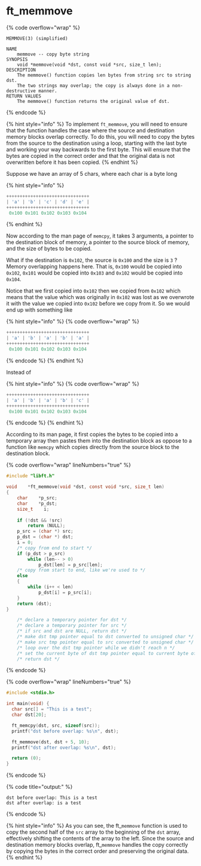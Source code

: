 # ft\_memmove

{% code overflow="wrap" %}
```
MEMMOVE(3) (simplified)

NAME
    memmove -- copy byte string
SYNOPSIS
    void *memmove(void *dst, const void *src, size_t len);
DESCRIPTION
    The memmove() function copies len bytes from string src to string dst.
    The two strings may overlap; the copy is always done in a non-destructive manner.
RETURN VALUES
    The memmove() function returns the original value of dst.
```
{% endcode %}

{% hint style="info" %}
To implement `ft_memmove`, you will need to ensure that the function handles the case where the source and destination memory blocks overlap correctly. To do this, you will need to copy the bytes from the source to the destination using a loop, starting with the last byte and working your way backwards to the first byte. This will ensure that the bytes are copied in the correct order and that the original data is not overwritten before it has been copied.
{% endhint %}

Suppose we have an array of 5 chars, where each char is a byte long

{% hint style="info" %}
```c
+++++++++++++++++++++++++++++++
| 'a' | 'b' | 'c' | 'd' | 'e' |
+++++++++++++++++++++++++++++++
 0x100 0x101 0x102 0x103 0x104
```
{% endhint %}

Now according to the man page of `memcpy`, it takes 3 arguments, a pointer to the destination block of memory, a pointer to the source block of memory, and the size of bytes to be copied.

What if the destination is `0x102`, the source is `0x100` and the size is `3` ?\
Memory overlapping happens here. That is, `0x100` would be copied into `0x102`, `0x101` would be copied into `0x103` and `0x102` would be copied into `0x104`.

Notice that we first copied into `0x102` then we copied from `0x102` which means that the value which was originally in `0x102` was lost as we overwrote it with the value we copied into `0x102` before we copy from it. So we would end up with something like

{% hint style="info" %}
{% code overflow="wrap" %}
```c
+++++++++++++++++++++++++++++++
| 'a' | 'b' | 'a' | 'b' | 'a' |
+++++++++++++++++++++++++++++++
 0x100 0x101 0x102 0x103 0x104
```
{% endcode %}
{% endhint %}

Instead of

{% hint style="info" %}
{% code overflow="wrap" %}
```c
+++++++++++++++++++++++++++++++
| 'a' | 'b' | 'a' | 'b' | 'c' |
+++++++++++++++++++++++++++++++
 0x100 0x101 0x102 0x103 0x104
```
{% endcode %}
{% endhint %}

According to its man page, it first copies the bytes to be copied into a temporary array then pastes them into the destination block as oppose to a function like `memcpy` which copies directly from the source block to the destination block.



{% code overflow="wrap" lineNumbers="true" %}
```c
#include "libft.h"

void    *ft_memmove(void *dst, const void *src, size_t len)
{
    char    *p_src;
    char    *p_dst;
    size_t    i;
    
    if (!dst && !src)
        return (NULL);
    p_src = (char *) src;
    p_dst = (char *) dst;
    i = 0;
    /* copy from end to start */ 
    if (p_dst > p_src)
        while (len-- > 0)
            p_dst[len] = p_src[len];
    /* copy from start to end, like we're used to */
    else
    {
        while (i++ < len)
            p_dst[i] = p_src[i];
    }
    return (dst);
}

    /* declare a temporary pointer for dst */
    /* declare a temporary pointer for src */  
    /* if src and dst are NULL, return dst */
    /* make dst tmp pointer equal to dst converted to unsigned char */
    /* make src tmp pointer equal to src converted to unsigned char */
    /* loop over the dst tmp pointer while we didn't reach n */
    /* set the current byte of dst tmp pointer equal to current byte of src tmp pointer */
    /* return dst */
```
{% endcode %}

{% code overflow="wrap" lineNumbers="true" %}
```c
#include <stdio.h>

int main(void) {
  char src[] = "This is a test";
  char dst[20];

  ft_memcpy(dst, src, sizeof(src));
  printf("dst before overlap: %s\n", dst);

  ft_memmove(dst, dst + 5, 10);
  printf("dst after overlap: %s\n", dst);

  return (0);
}

```
{% endcode %}

{% code title="output:" %}
```
dst before overlap: This is a test
dst after overlap: is a test

```
{% endcode %}

{% hint style="info" %}
As you can see, the ft\_`memmove` function is used to copy the second half of the `src` array to the beginning of the `dst` array, effectively shifting the contents of the array to the left. Since the source and destination memory blocks overlap, ft\_`memmove` handles the copy correctly by copying the bytes in the correct order and preserving the original data.
{% endhint %}
